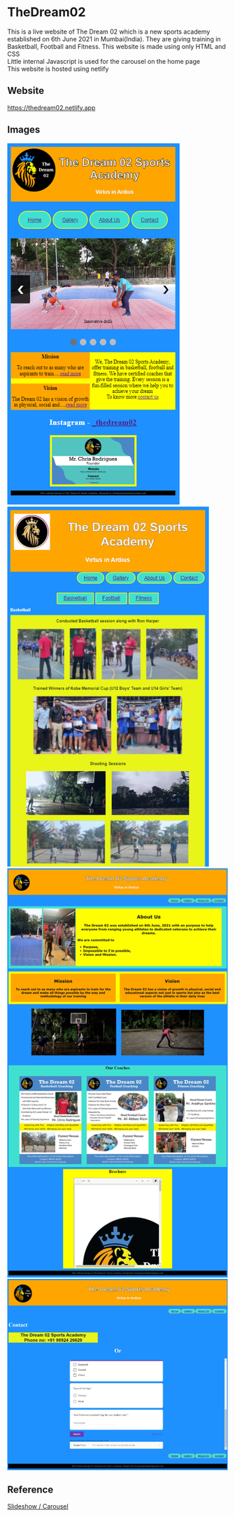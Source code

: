 # TheDream02
This is a live website of The Dream 02 which is a new sports academy established on 6th June 2021 in Mumbai(India). They are giving training in Basketball, Football and Fitness. This website is made using only HTML and CSS<br>
Little internal Javascript is used for the carousel on the home page<br>
This website is hosted using netlify<br>

## Website
<a href="https://thedream02.netlify.app">https://thedream02.netlify.app</a>

## Images
![](ui-ux/homev2.PNG)
![](ui-ux/galleryv2.PNG)
![](ui-ux/aboutv2.png)
![](ui-ux/contactv2.png)

## Reference
<a href="https://www.w3schools.com/howto/howto_js_slideshow.asp">Slideshow / Carousel</a>